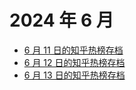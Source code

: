 # 2024 年 6 月

+ [6 月 11 日的知乎热榜存档](/2024-6/11)
+ [6 月 12 日的知乎热榜存档](/2024-6/12)
+ [6 月 13 日的知乎热榜存档](/2024-6/13)
